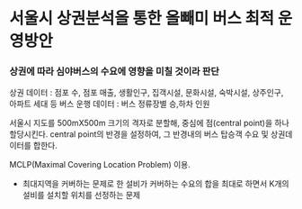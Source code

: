 # 서울시 상권분석을 통한 올빼미 버스 최적 운영방안
### 상권에 따라 심야버스의 수요에 영향을 미칠 것이라 판단

상권 데이터 : 점포 수, 점포 매출, 생활인구, 집객시설, 문화시설, 숙박시설, 상주인구, 아파트 세대 등
버스 운행 데이터 : 버스 정류장별 승,하차 인원

서울시 지도를 500mX500m 크기의 격자로 분할해, 중심에 점(central point)을 하나 할당시킨다.
central point의 반경을 설정하여, 그 반경내의 버스 탑승객 수요 및 상권데이터를 합한다.

MCLP(Maximal Covering Location Problem) 이용. 
- 최대지역을 커버하는 문제로 한 설비가 커버하는 수요의 합을 최대로 하면서 K개의 설비를 설치할 위치를 선정하는 문제

